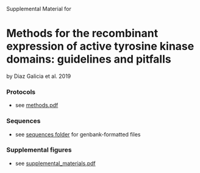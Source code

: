Supplemental Material for

# Methods for the recombinant expression of active tyrosine kinase domains: guidelines and pitfalls

by Diaz Galicia et al. 2019


### Protocols

  - see [methods.pdf](methods.pdf)

### Sequences

  - see [sequences folder](sequences) for genbank-formatted files

### Supplemental figures

  - see [supplemental_materials.pdf](supplemental_material.pdf)